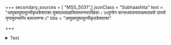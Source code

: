 +++
secondary_sources = [ "MSS_5031",]
jsonClass = "Subhaashita"
text = "आमुक्तपुष्पसुरभीकृतकेशपाशा मुक्तालताप्रहसितस्तनभारखिन्नाः।  \nपुण्येन कान्तधवलायतपक्ष्मलाक्ष्यो दास्यो नृणामुपनमन्ति बलात्तरुण्यः॥"
title = "आमुक्तपुष्पसुरभीकृतकेशपाशा"

+++

<details><summary>Text</summary>

आमुक्तपुष्पसुरभीकृतकेशपाशा मुक्तालताप्रहसितस्तनभारखिन्नाः।  
पुण्येन कान्तधवलायतपक्ष्मलाक्ष्यो दास्यो नृणामुपनमन्ति बलात्तरुण्यः॥
</details>
